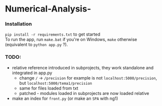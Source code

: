 # Numerical-Analysis-

### Installation
`pip install -r requirements.txt` to get started  
To run the app, run `make.bat` if you're on Windows, `make` otherwise (equivalent to `python app.py` ?).

### TODO:
+ relative reference introduced in subprojects, they work standalone and integrated in app.py
  + change `/` -> `/precision` for example is not `localhost:5000/precision`, but `localhost:5000/tema1/precision`
  + same for files loaded from txt
  + patched - modules loaded in subprojects are now loaded relative
+ make an index for `front.py` (or make an `SPA` with ng1)
